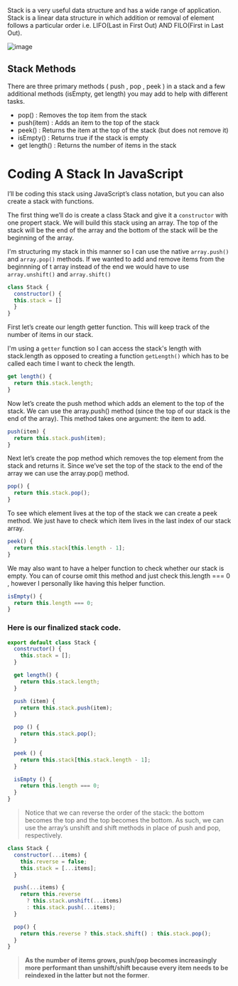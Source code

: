  Stack is a very useful data structure and has a wide range of application. Stack is a linear data structure in which addition or removal of element follows a particular order i.e. LIFO(Last in First Out) AND FILO(First in Last Out).
 
 ![image](https://user-images.githubusercontent.com/34129569/155961873-a9b4a17e-f47b-444d-8898-66aeb0a44c49.png)

## Stack Methods
There are three primary methods ( push , pop , peek ) in a stack and a few additional
methods (isEmpty, get length) you may add to help with different tasks.

* pop() : Removes the top item from the stack
* push(item) : Adds an item to the top of the stack
* peek() : Returns the item at the top of the stack (but does not remove it)
* isEmpty() : Returns true if the stack is empty
* get length() : Returns the number of items in the stack

# Coding A Stack In JavaScript
I’ll be coding this stack using JavaScript’s class notation, but you can also create a stack with functions.

The first thing we’ll do is create a class Stack and give it a `constructor` with one propert stack. We will build this stack using an array. The top of the stack will be the end of the
array and the bottom of the stack will be the beginning of the array.

I'm structuring my stack in this manner so I can use the native `array.push()` and `array.pop()` methods. If we wanted to add and remove items from the beginnning of t
array instead of the end we would have to use `array.unshift()` and `array.shift()`

```js
class Stack {
  constructor() {
  this.stack = []
  }
}
```

First let’s create our length getter function. This will keep track of the number of items in our stack.

I'm using a `getter` function so I can access the stack's length with stack.length as opposed to creating a function `getLength()` which has to be called each time I want to
check the length.

```js
get length() {
  return this.stack.length;
}
```

Now let’s create the push method which adds an element to the top of the stack. We can use the array.push() method (since the top of our stack is the end of the array).
This method takes one argument: the item to add.

```js
push(item) {
  return this.stack.push(item);
}
```
Next let’s create the pop method which removes the top element from the stack and returns it. Since we’ve set the top of the stack to the end of the array we can use the
array.pop() method.

```js
pop() {
  return this.stack.pop();
}
```

To see which element lives at the top of the stack we can create a peek method. We just have to check which item lives in the last index of our stack array.

```js
peek() {
  return this.stack[this.length - 1];
}
```

We may also want to have a helper function to check whether our stack is empty. You can of course omit this method and just check this.length === 0 , however I personally like
having this helper function.

```js
isEmpty() {
  return this.length === 0;
}
```

### Here is our finalized stack code.

```js
export default class Stack {
  constructor() {
    this.stack = [];
  }

  get length() {
    return this.stack.length;
  }

  push (item) {
    return this.stack.push(item);
  }

  pop () {
    return this.stack.pop();
  }

  peek () {
    return this.stack[this.stack.length - 1];
  }

  isEmpty () {
    return this.length === 0;
  }
}
```

> Notice that we can reverse the order of the stack: the bottom becomes the top and the top becomes the bottom. As such, we can use the array’s unshift and shift methods in place of push and pop, respectively.

```js
class Stack {
  constructor(...items) {
    this.reverse = false;
    this.stack = [...items];
  }

  push(...items) {
    return this.reverse
      ? this.stack.unshift(...items)
      : this.stack.push(...items);
  }

  pop() {
    return this.reverse ? this.stack.shift() : this.stack.pop();
  }
}

```

> **As the number of items grows, push/pop becomes increasingly more performant than unshift/shift because every item needs to be reindexed in the latter but not the former**.
